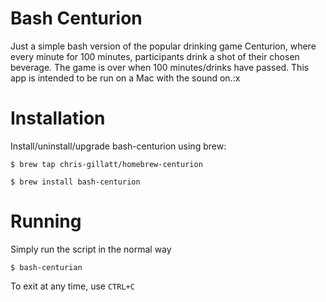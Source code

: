 # Bash Centurion

Just a simple bash version of the popular drinking game Centurion, where every minute for 100 minutes, participants drink a shot of their chosen beverage.  The game is over when 100 minutes/drinks have passed.  This app is intended to be run on a Mac with the sound on.:x


# Installation

Install/uninstall/upgrade bash-centurion using brew:

`$ brew tap chris-gillatt/homebrew-centurion`

`$ brew install bash-centurion`


# Running

Simply run the script in the normal way

```
$ bash-centurian
```

To exit at any time, use `CTRL+C`
